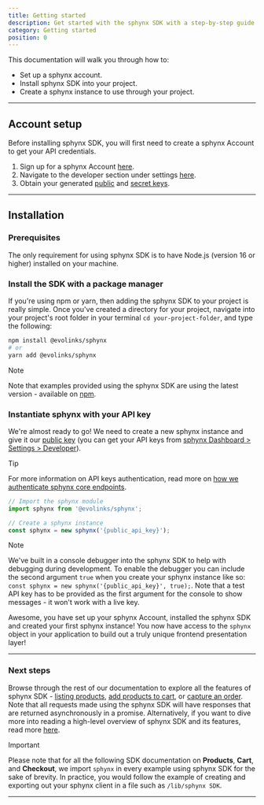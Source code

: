 ```yaml
---
title: Getting started
description: Get started with the sphynx SDK with a step-by-step guide
category: Getting started
position: 0
---
```


This documentation will walk you through how to:

- Set up a sphynx account.
- Install sphynx SDK into your project.
- Create a sphynx instance to use through your project.

---

## Account setup

Before installing sphynx SDK, you will first need to create a sphynx Account to get your API credentials.

1. Sign up for a sphynx Account [here](#/signup).
2. Navigate to the developer section under settings [here](#/settings/developer).
3. Obtain your generated [public](/docs/sdk/concepts#public-keys) and [secret keys](/docs/sdk/concepts#secret-keys).

---

## Installation

### Prerequisites

The only requirement for using sphynx SDK is to have Node.js (version 16 or higher) installed on your machine.

### Install the SDK with a package manager

If you're using npm or yarn, then adding the sphynx SDK to your project is really simple. Once you've created a
directory for your project, navigate into your project's root folder in your terminal `cd your-project-folder`, and type
the following:

```bash
npm install @evolinks/sphynx
# or
yarn add @evolinks/sphynx
```

<div class="highlight highlight--note">
    <span>Note</span>
    <p>Note that examples provided using the sphynx SDK are using the latest version - available on <a href="https://www.npmjs.com/package/@evolinks/sphynx">npm</a>.</p>
</div>

### Instantiate sphynx with your API key

We're almost ready to go! We need to create a new sphynx instance and give it our [public
key](/docs/sdk/concepts#scope) (you can get your API keys from [sphynx Dashboard > Settings >
Developer](#/settings/developer)).

<div class="highlight highlight--info">
    <span>Tip</span>
    <p>For more information on API keys authentication, read more on <a href="/docs/sdk/concepts#authentication">how we authenticate sphynx core endpoints</a>.</p>
</div>

```js
// Import the sphynx module
import sphynx from '@evolinks/sphynx';

// Create a sphynx instance
const sphynx = new sphynx('{public_api_key}');
```

<div class="highlight highlight--note">
    <span>Note</span>
    <p>We've built in a console debugger into the sphynx SDK to help with debugging during development. To enable the debugger you can include the second argument <code>true</code> when you create your sphynx instance like so: <code>const sphynx = new sphynx('{public_api_key}', true);</code>. Note that a test API key has to be provided as the first argument for the console to show messages - it won't work with a live key.</p>
</div>

Awesome, you have set up your sphynx Account, installed the sphynx SDK and created your first sphynx instance! You
now have access to the `sphynx` object in your application to build out a truly unique frontend presentation layer!

---

### Next steps

Browse through the rest of our documentation to explore all the features of sphynx SDK - [listing
products](/docs/sdk/products#list-products), [add products to cart](/docs/sdk/cart#add-to-cart), or [capture an
order](/docs/sdk/checkout#capture-order). Note that all requests made using the sphynx SDK will have responses that
are returned asynchronously in a promise. Alternatively, if you want to dive more into reading a high-level overview of
sphynx SDK and its features, read more [here](/product/features).

<div class="highlight highlight--warn">
    <span>Important</span>
    <p>Please note that for all the following SDK documentation on  <b>Products</b>, <b>Cart</b>, and <b>Checkout</b>, we import <code>sphynx</code> in every example using sphynx SDK for the sake of brevity. In practice, you would follow the example of creating and exporting out your sphynx client in a file such as <code>/lib/sphynx SDK</code>.</p>
</div>

---

